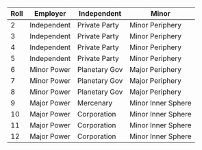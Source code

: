 | Roll | Employer    | Independent    | Minor              |
|------|-------------|----------------|--------------------|
| 2    | Independent | Private Party  | Minor Periphery    |
| 3    | Independent | Private Party  | Minor Periphery    |
| 4    | Independent | Private Party  | Minor Periphery    |
| 5    | Independent | Private Party  | Minor Periphery    |
| 6    | Minor Power | Planetary Gov  | Major Periphery    |
| 7    | Minor Power | Planetary Gov  | Major Periphery    |
| 8    | Minor Power | Planetary Gov  | Major Periphery    |
| 9    | Major Power | Mercenary      | Minor Inner Sphere |
| 10   | Major Power | Corporation    | Minor Inner Sphere |
| 11   | Major Power | Corporation    | Minor Inner Sphere |
| 12   | Major Power | Corporation    | Minor Inner Sphere |
